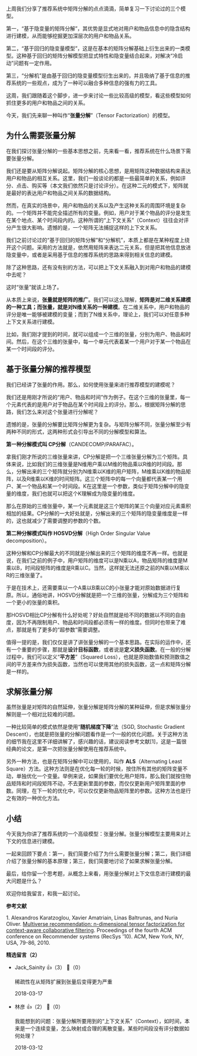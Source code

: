 上周我们分享了推荐系统中矩阵分解的点点滴滴，简单复习一下讨论过的三个模型。

第一，“基于隐变量的矩阵分解”，其优势是显式地对用户和物品信息中的隐含结构进行建模，从而能够挖掘更加深层次的用户和物品关系。

第二，“基于回归的隐变量模型”，这是在基本的矩阵分解基础上衍生出来的一类模型。这种基于回归的矩阵分解模型把显式特性和隐变量结合起来，对解决“冷启动”问题有一定作用。

第三，“分解机”是由基于回归的隐变量模型衍生出来的，并且吸纳了基于信息的推荐系统的一些观点，成为了一种可以融合多种信息的强有力的工具。

这周，我们跟随着这个脚步，进一步来讨论一些比较高级的模型，看这些模型如何抓住更多的用户和物品之间的关系。

今天，我们先来聊一种叫作“**张量分解**”（Tensor Factorization）的模型。

## 为什么需要张量分解

在我们探讨张量分解的一些基本思想之前，先来看一看，推荐系统在什么场景下需要张量分解。

我们还是要从矩阵分解说起。矩阵分解的核心思想，是用矩阵这种数据结构来表达用户和物品的相互关系。这里，我们一般谈论的都是一些最简单的关系，例如评分、点击、购买等（本文我们依然只是讨论评分）。在这种二元的模式下，矩阵就是最好的表达用户和物品之间关系的数据结构。

然而，在真实的场景中，用户和物品的关系以及产生这种关系的周围环境是复杂的。一个矩阵并不能完全描述所有的变量。例如，用户对于某个物品的评分是发生在某个地点、某个时间段内的。这种所谓的“上下文关系”（Context）往往会对评分产生很大影响。遗憾的是，一个矩阵无法捕捉这样的上下文关系。

我们之前讨论过的“基于回归的矩阵分解”和“分解机”，本质上都是在某种程度上绕开这个问题。采用的方法就是，依然用矩阵来表达二元关系，但是把其他信息放进隐变量中，或者是采用基于信息的推荐系统的思路来得到相关信息的建模。

除了这种思路，还有没有别的方法，可以把上下文关系融入到对用户和物品的建模中去呢？

这时“张量”就该上场了。

从本质上来说，**张量就是矩阵的推广**。我们可以这么理解，**矩阵是对二维关系建模的一种工具；而张量，就是对N维关系的一种建模**。在二维关系中，用户和物品的评分是唯一能够被建模的变量；而到了N维关系中，理论上，我们可以对任意多种上下文关系进行建模。

比如，我们刚才提到的时间，就可以组成一个三维的张量，分别为用户、物品和时间。然后，在这个三维的张量中，每一个单元代表着某一个用户对于某一个物品在某一个时间段的评分。

## 基于张量分解的推荐模型

我们已经讲了张量的作用。那么，如何使用张量来进行推荐模型的建模呢？

我们还是用刚才所说的“用户、物品和时间”作为例子。在这个三维的张量里，每一个元素代表的是用户对于物品在某个时间段上的评分。那么，根据矩阵分解的思路，我们怎么来对这个张量进行分解呢？

遗憾的是，张量的分解要比矩阵分解更为复杂。与矩阵分解不同，张量分解至少有两种不同的形式，这两种形式会引导出不同的分解模型和算法。

**第一种分解模式叫 CP分解**（CANDECOMP/PARAFAC）。

拿我们刚才所说的三维张量来讲，CP分解是把一个三维张量分解为三个矩阵。具体来说，比如我们的三维张量是N维用户乘以M维的物品乘以R维的时间段。那么，分解出来的三个矩阵就分别为N维乘以K维的用户矩阵，M维乘以K维的物品矩阵，以及R维乘以K维的时间矩阵。这三个矩阵中的每一个向量都代表某一个用户、某一个物品和某一个时间段。K在这里是一个参数，类似于矩阵分解中的隐变量的维度，我们也就可以把这个K理解成为隐变量的维度。

那么在原始的三维张量中，某一个元素就是这三个矩阵的某三个向量对应元素乘积相加的结果。CP分解的一大好处就是，分解出来的三个矩阵的隐变量维度是一样的，这也就减少了需要调整的参数的个数。

**第二种分解模式叫作 HOSVD分解**（High Order Singular Value decomposition）。

这种分解和CP分解最大的不同就是分解出来的三个矩阵的维度不再一样。也就是说，在我们之前的例子中，用户矩阵的维度可以是N乘以A，物品矩阵的维度是M乘以B，时间段矩阵的维度是R乘以C。当然，这样就无法还原之前的N乘以M乘以R的三维张量了。

于是在技术上，还需要乘以一个A乘以B乘以C的小张量才能对原始数据进行复原。所以，通俗地讲，HOSVD分解就是把一个三维的张量，分解成为三个矩阵和一个更小的张量的乘积。

那HOSVD相比CP分解有什么好处呢？好处自然就是给不同的数据以不同的自由度，因为不再限制用户、物品和时间段都必须有一样的维度。但同时也带来了难点，那就是有了更多的“超参数”需要调整。

值得一提的是，我们仅仅是讲了讲张量分解的一个基本思路。在实际的运作中，还有一个重要的步骤，那就是**设计目标函数**，或者说是**定义损失函数**。在一般的分解过程中，我们可以定义“**平方差**”（Squared Loss），也就是原始数值和预测数值之间的平方差来作为损失函数，当然也可以使用其他的损失函数，这一点和矩阵分解是一样的。

## 求解张量分解

虽然张量是对矩阵的自然延伸，张量分解是矩阵分解的某种延伸，但是求解张量分解则是一个相对比较难的问题。

一种比较简单的模式依然是使用“**随机梯度下降**”法（SGD, Stochastic Gradient Descent），也就是把张量的分解问题看作是一个一般的优化问题。关于这种方法的细节我在这里不详细讲解了，感兴趣的话，建议阅读参考文献\[1]，这是一篇很经典的论文，是第一次把张量分解使用在推荐系统中。

另外一种方法，也是在矩阵分解中可以使用的，叫作 **ALS**（Alternating Least Square）方法。这种方法则是在优化每一轮的时候，按住所有其他的矩阵变量不动，单独优化一个变量。举例来说，如果我们要优化用户矩阵，那么我们就按住物品矩阵和时间段矩阵不动，不去更新里面的参数，而仅仅更新用户矩阵里面的参数。同理，在下一轮的优化中，可以仅仅更新物品矩阵里的参数。这种方法也是行之有效的一种优化方法。

## 小结

今天我为你讲了推荐系统的一个高级模型：张量分解。张量分解模型主要用来对上下文的信息进行建模。

一起来回顾下要点：第一，我们简要介绍了为什么需要张量分解；第二，我们详细介绍了张量分解的基本原理；第三，我们简要地讨论了如果求解张量分解。

最后，给你留一个思考题，从概念上来看，用张量分解对上下文信息进行建模的最大问题是什么？

欢迎你给我留言，和我一起讨论。

**参考文献**

1\. Alexandros Karatzoglou, Xavier Amatriain, Linas Baltrunas, and Nuria Oliver. [Multiverse recommendation: n-dimensional tensor factorization for context-aware collaborative filtering](https://xamat.github.io/pubs/karatzoglu-recsys-2010.pdf). Proceedings of the fourth ACM conference on Recommender systems (RecSys '10). ACM, New York, NY, USA, 79-86, 2010.
<div><strong>精选留言（2）</strong></div><ul>
<li><span>Jack_Sainity</span> 👍（3） 💬（0）<p>稀疏性在从矩阵扩展到张量后变得更为严重</p>2018-03-17</li><br/><li><span>林彦</span> 👍（2） 💬（0）<p>我能想到的问题：张量分解所要用到的“上下文关系”（Context），如时间，本来是一个连续变量，怎么映射成合理的离散变量。某些时间段没有评分数据如何处理？</p>2018-03-12</li><br/>
</ul>